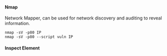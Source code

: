 #### Nmap
Network Mapper, can be used for network discovery and auditing to reveal information.
```
nmap -sV -p80 IP
nmap -sV -p80 --script vuln IP
```




#### Inspect Element
```

```